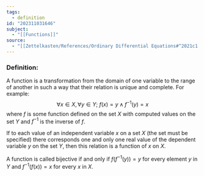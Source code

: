 ```yaml
---
tags:
  - definition
id: "202311031646"
subject:
  - "[[Functions]]"
source:
  - "[[Zettelkasten/References/Ordinary Differential Equations#^2021c1|Tenenbaum, Pollard]]"
---
```

### Definition:
A function is a transformation from the domain of one variable to the range of another in such a way that their relation is unique and complete. For example:
$$ \forall x \in X, \forall y \in Y;\ f(x) = y \wedge f^{-1}(y) = x$$
where $f$ is some function defined on the set $X$ with computed values on the set $Y$ and $f^{-1}$ is the inverse of $f$.

If to each value of an independent variable $x$ on a set $X$ (the set must be specified) there corresponds one and only one real value of the dependent variable $y$ on the set $Y$, then this relation is a function of $x$ on $X$.

A function is called bijective if and only if $f(f^{-1}(y)) = y$ for every element $y$ in $Y$ and $f^{-1}(f(x)) = x$ for every $x$ in $X$.